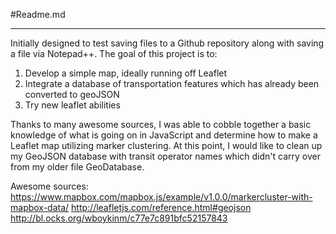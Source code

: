 #Readme.md

---

Initially designed to test saving files to a Github repository along with saving a file via Notepad++.  The goal of this project is to:

1) Develop a simple map, ideally running off Leaflet 
2) Integrate a database of transportation features which has already been converted to geoJSON  
3) Try new leaflet abilities

Thanks to many awesome sources, I was able to cobble together a basic knowledge of what is going on in JavaScript and determine how to make a Leaflet map utilizing marker clustering.  At this point, I would like to clean up my GeoJSON database with transit operator names which didn't carry over from my older file GeoDatabase.  


Awesome sources:
https://www.mapbox.com/mapbox.js/example/v1.0.0/markercluster-with-mapbox-data/
http://leafletjs.com/reference.html#geojson
http://bl.ocks.org/wboykinm/c77e7c891bfc52157843